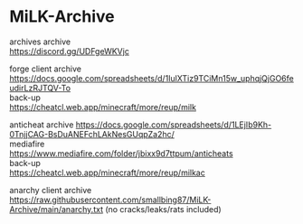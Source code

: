 # MiLK-Archive

archives archive  
https://discord.gg/UDFgeWKVjc

forge client archive  
https://docs.google.com/spreadsheets/d/1IulXTiz9TCiMn15w_uphqjQjGO6feudirLzRJTQV-To  
back-up  
https://cheatcl.web.app/minecraft/more/reup/milk

anticheat archive
https://docs.google.com/spreadsheets/d/1LEjIb9Kh-0TnjjCAG-BsDuANEFchLAkNesGUqpZa2hc/  
mediafire  
https://www.mediafire.com/folder/jbixx9d7ttpum/anticheats  
back-up  
https://cheatcl.web.app/minecraft/more/reup/milkac

anarchy client archive  
https://raw.githubusercontent.com/smallbing87/MiLK-Archive/main/anarchy.txt
(no cracks/leaks/rats included)
